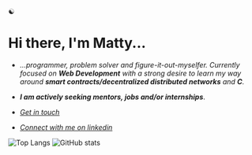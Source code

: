 
☯︎
# Hi there, I'm Matty...

- *...programmer, problem solver and figure-it-out-myselfer. Currently focused on **Web Development** with a strong desire to learn my way around **smart contracts/decentralized distributed networks** and **C**.* 

- ***I am actively seeking mentors, jobs and/or internships***. 

- *[Get in touch](mailto:mbmoorin@mailfence.com)*

- *[Connect with me on linkedin](https://linkedin.com/in/matthew-m-484241204/)*

![Top Langs](https://github-readme-stats.vercel.app/api/top-langs/?username=mattbmoorin&theme=highcontrast)
![GitHub stats](https://github-readme-stats.vercel.app/api?username=mattbmoorin&show_icons=true&theme=highcontrast)
